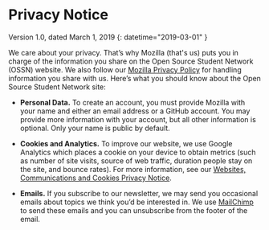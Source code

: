 # Privacy Notice
Version 1.0, dated March 1, 2019 {: datetime="2019-03-01" }

We care about your privacy. That’s why Mozilla (that's us) puts you in charge of the information you share on the Open Source Student Network (OSSN) website. We also follow our [Mozilla Privacy Policy](https://www.mozilla.org/privacy/) for handling information you share with us. Here’s what you should know about the Open Source Student Network site: 

* **Personal Data.** To create an account, you must provide Mozilla with your name and either an email address or a GitHub account. You may provide more information with your account, but all other information is optional. Only your name is public by default. 
 
* **Cookies and Analytics.** To improve our website, we use Google Analytics which places a cookie on your device to obtain metrics (such as number of site visits, source of web traffic, duration people stay on the site, and bounce rates). For more information, see our [Websites, Communications and Cookies Privacy Notice](https://www.mozilla.org/privacy/websites/). 

* **Emails.** If you subscribe to our newsletter, we may send you occasional emails about topics we think you’d be interested in. We use [MailChimp](https://mailchimp.com/legal/privacy/) to send these emails and you can unsubscribe from the footer of the email.
